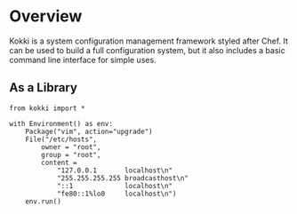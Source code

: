 
Overview
========

Kokki is a system configuration management framework styled after Chef. It can
be used to build a full configuration system, but it also includes a basic
command line interface for simple uses.

As a Library
------------

    from kokki import *

    with Environment() as env:
        Package("vim", action="upgrade")
        File("/etc/hosts",
            owner = "root",
            group = "root",
            content =
                "127.0.0.1       localhost\n"
                "255.255.255.255 broadcasthost\n"
                "::1             localhost\n"
                "fe80::1%lo0     localhost\n")
        env.run()
